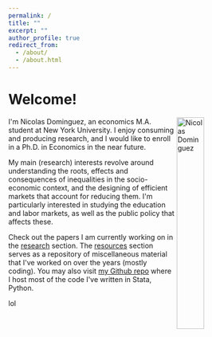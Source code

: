 ```yaml
---
permalink: /
title: ""
excerpt: ""
author_profile: true
redirect_from: 
  - /about/
  - /about.html
---
```


# Welcome!

<img align="right" width="33%" src="https://nicoidominguez.github.io/images/Nico-1-edited.jpg" alt="Nicolas Dominguez">

I'm Nicolas Dominguez, an economics M.A. student at New York University. I enjoy consuming and producing research, and I would like to enroll in a Ph.D. in Economics in the near future.

My main (research) interests revolve around understanding the roots, effects and consequences of inequalities in the socio-economic context, and the designing of efficient markets that account for reducing them. I'm particularly interested in studying the education and labor markets, as well as the public policy that affects these.

Check out the papers I am currently working on in the [research](/research) section. The [resources](/resources) section serves as a repository of miscellaneous material that I've worked on over the years (mostly coding). You may also visit [my Github repo](https://www.github.com/nicoidominguez) where I host most of the code I've written in Stata, Python. 

<p align="justify"> lol </p> 
